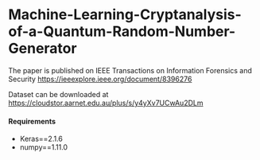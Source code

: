 # Machine-Learning-Cryptanalysis-of-a-Quantum-Random-Number-Generator

The paper is published on IEEE Transactions on Information Forensics and Security https://ieeexplore.ieee.org/document/8396276

Dataset can be downloaded at https://cloudstor.aarnet.edu.au/plus/s/y4yXv7UCwAu2DLm

#### Requirements
* Keras==2.1.6
* numpy==1.11.0
